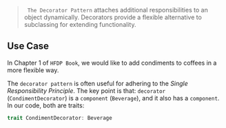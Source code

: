> ` The Decorator Pattern` attaches additional responsibilities to an object dynamically. Decorators provide a flexible alternative to subclassing for extending functionality.

## Use Case

In Chapter 1 of `HFDP Book`, we would like to add condiments to coffees in a more flexible way.

The `decorator pattern` is often useful for adhering to the *Single Responsibility Principle*. The key point is that: `decorator` (`CondimentDecorator`) is a `component` (`Beverage`), and it also has a `component`. In our code, both are traits:

```rust
trait CondimentDecorator: Beverage
```